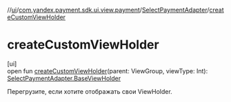 //[ui](../../../index.md)/[com.yandex.payment.sdk.ui.view.payment](../index.md)/[SelectPaymentAdapter](index.md)/[createCustomViewHolder](create-custom-view-holder.md)

# createCustomViewHolder

[ui]\
open fun [createCustomViewHolder](create-custom-view-holder.md)(parent: ViewGroup, viewType: Int): [SelectPaymentAdapter.BaseViewHolder](-base-view-holder/index.md)

Перегрузите, если хотите отображать свои ViewHolder.
